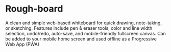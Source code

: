 # Rough-board
A clean and simple web-based whiteboard for quick drawing, note-taking, or sketching. Features include pen & eraser tools, color and line width selection, undo/redo, auto-save, and mobile-friendly fullscreen canvas. Can be added to your mobile home screen and used offline as a Progressive Web App (PWA)
